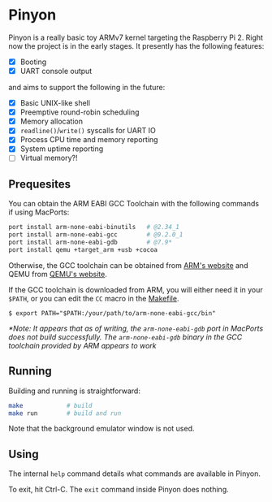 # Pinyon

Pinyon is a really basic toy ARMv7 kernel targeting the Raspberry Pi 2. Right now the project is in the early stages. It presently has the following features:

- [x] Booting
- [x] UART console output

and aims to support the following in the future:

- [x] Basic UNIX-like shell
- [x] Preemptive round-robin scheduling
- [x] Memory allocation
- [x] `readline()`/`write()` syscalls for UART IO
- [x] Process CPU time and memory reporting
- [x] System uptime reporting
- [ ] Virtual memory?!

## Prequesites

You can obtain the ARM EABI GCC Toolchain with the following commands if using MacPorts:

```bash
port install arm-none-eabi-binutils   # @2.34_1
port install arm-none-eabi-gcc        # @9.2.0_1
port install arm-none-eabi-gdb        # @7.9*
port install qemu +target_arm +usb +cocoa
```

Otherwise, the GCC toolchain can be obtained from [ARM's website](https://developer.arm.com/tools-and-software/open-source-software/developer-tools/gnu-toolchain/gnu-a/downloads) and QEMU from [QEMU's website](https://www.qemu.org/download/#macos).

If the GCC toolchain is downloaded from ARM, you will either need it in your `$PATH`, or you can edit the `CC` macro in the [Makefile](Makefile).

```
$ export PATH="$PATH:/your/path/to/arm-none-eabi-gcc/bin"
```

_\*Note: It appears that as of writing, the `arm-none-eabi-gdb` port in MacPorts does not build successfully. The `arm-none-eabi-gdb` binary in the GCC toolchain provided by ARM appears to work_

## Running

Building and running is straightforward:

```bash
make            # build
make run        # build and run
```

Note that the background emulator window is not used.

## Using

The internal `help` command details what commands are available in Pinyon.

To exit, hit Ctrl-C. The `exit` command inside Pinyon does nothing.
